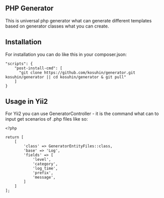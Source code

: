 PHP Generator
---

This is universal php generator what can
generate different templates based on 
generator classes what you can create.

Installation
---

For installation you can do like this in your composer.json:
```
"scripts": {
    "post-install-cmd": [
      "git clone https://github.com/kosuhin/generator.git kosuhin/generator || cd kosuhin/generator & git pull"
    ]
}
```

Usage in Yii2
---

For Yii2 you can use GeneratorController - it is the command
what can to input get scenarios of .php files like so:
```
<?php

return [
    [
        'class' => GeneratorEntityFiles::class,
        'base' => 'Log',
        'fields' => [
            'level',
            'category',
            'log_time',
            'prefix',
            'message',
        ]
    ]
];
```